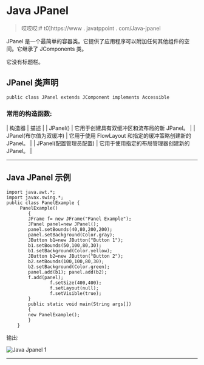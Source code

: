 # Java JPanel

> 哎哎哎:# t0]https://www . javatppoint . com/Java-jpanel

JPanel 是一个最简单的容器类。它提供了应用程序可以附加任何其他组件的空间。它继承了 JComponents 类。

它没有标题栏。

## JPanel 类声明

```
public class JPanel extends JComponent implements Accessible

```

### 常用的构造函数:

| 构造器 | 描述 |
| JPanel() | 它用于创建具有双缓冲区和流布局的新 JPanel。 |
| JPanel(布尔值为双缓冲) | 它用于使用 FlowLayout 和指定的缓冲策略创建新的 JPanel。 |
| JPanel(配置管理员配置) | 它用于使用指定的布局管理器创建新的 JPanel。 |

* * *

## Java JPanel 示例

```
import java.awt.*;
import javax.swing.*;
public class PanelExample {
	 PanelExample()
	    {
	    JFrame f= new JFrame("Panel Example");  
	    JPanel panel=new JPanel();
	    panel.setBounds(40,80,200,200);  
	    panel.setBackground(Color.gray);
	    JButton b1=new JButton("Button 1");   
	    b1.setBounds(50,100,80,30);  
	    b1.setBackground(Color.yellow); 
	    JButton b2=new JButton("Button 2"); 
	    b2.setBounds(100,100,80,30);  
	    b2.setBackground(Color.green); 
	    panel.add(b1); panel.add(b2);
	    f.add(panel);
                f.setSize(400,400);  
                f.setLayout(null);  
                f.setVisible(true);  
	    }
	    public static void main(String args[])
	    {
	    new PanelExample();
	    }
	}

```

输出:

![Java Jpanel 1](../img/9823802774c6b1dfa73f147d6ed54425.png)

* * *